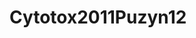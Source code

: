 <a name="material" />

# Cytotox2011Puzyn12
<script type="application/ld+json">
  {
    "@context": "https://schema.org/",
    "@type": "ChemicalSubstance",
    "http://purl.org/dc/terms/conformsTo":
      {
        "@type": "CreativeWork",
        "@id": "https://bioschemas.org/profiles/ChemicalSubstance/0.4-RELEASE/"
      },
    "@id": "https://egonw.github.io/nanowiki/nanowiki12.html#material",
    "name": "Cytotox2011Puzyn12",
    "sameAs: "http://127.0.0.1/mediawiki/index.php/Special:URIResolver/Cytotox2011Puzyn12"
  }
</script>

